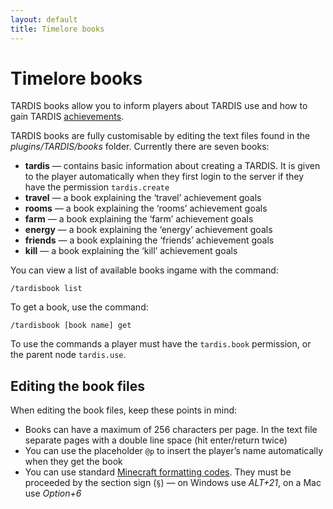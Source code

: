 ```yaml
---
layout: default
title: Timelore books
---
```


# Timelore books

TARDIS books allow you to inform players about TARDIS use and how to gain TARDIS [achievements](achievements.html).

TARDIS books are fully customisable by editing the text files found in the _plugins/TARDIS/books_ folder. Currently there are seven books:

- **tardis** — contains basic information about creating a TARDIS. It is given to the player automatically when they first login to the server if they have the permission `tardis.create`
- **travel** — a book explaining the ‘travel’ achievement goals
- **rooms** — a book explaining the ‘rooms’ achievement goals
- **farm** — a book explaining the ‘farm’ achievement goals
- **energy** — a book explaining the ‘energy’ achievement goals
- **friends** — a book explaining the ‘friends’ achievement goals
- **kill** — a book explaining the ‘kill’ achievement goals

You can view a list of available books ingame with the command:

    /tardisbook list

To get a book, use the command:

    /tardisbook [book name] get

To use the commands a player must have the `tardis.book` permission, or the parent node `tardis.use`.

## Editing the book files

When editing the book files, keep these points in mind:

- Books can have a maximum of 256 characters per page. In the text file separate pages with a double line space (hit enter/return twice)
- You can use the placeholder `@p` to insert the player’s name automatically when they get the book
- You can use standard [Minecraft formatting codes](http://www.minecraftwiki.net/wiki/Formatting_codes). They must be proceeded by the section sign (`§`) — on Windows use _ALT+21_, on a Mac use _Option+6_
